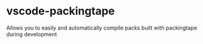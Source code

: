 # vscode-packingtape
Allows you to easily and automatically compile packs built with packingtape during development
